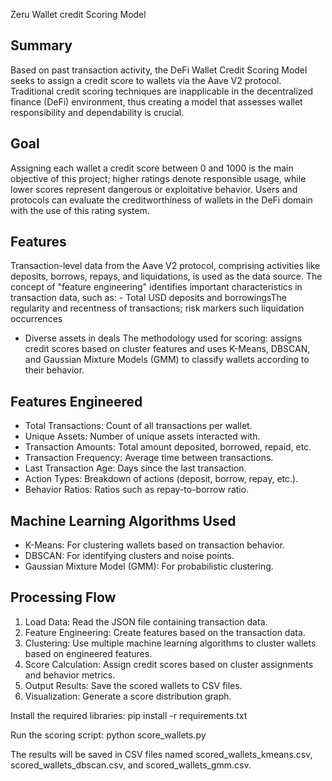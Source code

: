 Zeru Wallet credit Scoring Model

 ## Summary

Based on past transaction activity, the DeFi Wallet Credit Scoring Model seeks to assign a credit score to wallets via the Aave V2 protocol.  Traditional credit scoring techniques are inapplicable in the decentralized finance (DeFi) environment, thus creating a model that assesses wallet responsibility and dependability is crucial.

## Goal

Assigning each wallet a credit score between 0 and 1000 is the main objective of this project; higher ratings denote responsible usage, while lower scores represent dangerous or exploitative behavior.  Users and protocols can evaluate the creditworthiness of wallets in the DeFi domain with the use of this rating system.


## Features
Transaction-level data from the Aave V2 protocol, comprising activities like deposits, borrows, repays, and liquidations, is used as the data source.
The concept of "feature engineering"  identifies important characteristics in transaction data, such as: - Total USD deposits and borrowingsThe regularity and recentness of transactions; risk markers such liquidation occurrences
- Diverse assets in deals
The methodology used for scoring:  assigns credit scores based on cluster features and uses K-Means, DBSCAN, and Gaussian Mixture Models (GMM) to classify wallets according to their behavior.

## Features Engineered
- Total Transactions: Count of all transactions per wallet.
- Unique Assets: Number of unique assets interacted with.
- Transaction Amounts: Total amount deposited, borrowed, repaid, etc.
- Transaction Frequency: Average time between transactions.
- Last Transaction Age: Days since the last transaction.
- Action Types: Breakdown of actions (deposit, borrow, repay, etc.).
- Behavior Ratios: Ratios such as repay-to-borrow ratio.

## Machine Learning Algorithms Used
- K-Means: For clustering wallets based on transaction behavior.
- DBSCAN: For identifying clusters and noise points.
- Gaussian Mixture Model (GMM): For probabilistic clustering.

## Processing Flow
1. Load Data: Read the JSON file containing transaction data.
2. Feature Engineering: Create features based on the transaction data.
3. Clustering: Use multiple machine learning algorithms to cluster wallets based on engineered features.
4. Score Calculation: Assign credit scores based on cluster assignments and behavior metrics.
5. Output Results: Save the scored wallets to CSV files.
6. Visualization: Generate a score distribution graph.

Install the required libraries:
pip install -r requirements.txt

Run the scoring script:
python score_wallets.py


The results will be saved in CSV files named 
scored_wallets_kmeans.csv, 
scored_wallets_dbscan.csv, and 
scored_wallets_gmm.csv.

